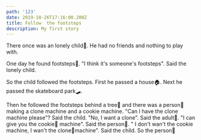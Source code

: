 ```yaml
---
path: '123'
date: 2019-10-26T17:16:00.200Z
title: Follow  the footsteps
description: My first story
---
```

There once was an lonely child🧒. He had no friends and nothing to play with.

One day he found footsteps👣. "I think it's someone's footsteps". Said the lonely child.

So the child followed the footsteps. First he passed a house🏠. Next he passed the skateboard park🛹. 

Then he followed the footsteps behind a tree🌲 and there was a person🧍 making a clone machine and a cookie machine. "Can I have the clone machine please"? Said the child. "No, I want a clone". Said the adult🧔. "I can give you the cookie🍪 machine". Said the person🧔. " I don't wan't the cookie machine, I wan't the clone🧍machine". Said the child. So the person🧔
